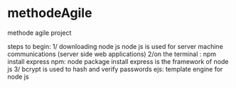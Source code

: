 # methodeAgile
methode agile project

steps to begin:
1/ downloading node js
node js is used for server machine communications (server side web applications)
2/on the terminal : npm install express
npm: node package install
express is the framework of node js
3/ bcrypt is used to hash and verify passwords
ejs: template engine for node js

